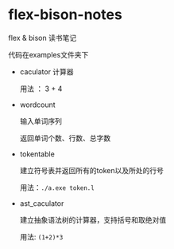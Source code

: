 # flex-bison-notes
flex &amp; bison 读书笔记

代码在examples文件夹下

* caculator 计算器 

  用法 ： 3 + 4

* wordcount 

  输入单词序列

  返回单词个数、行数、总字数

* tokentable

  建立符号表并返回所有的token以及所处的行号

  用法：`./a.exe token.l`

* ast_caculator

  建立抽象语法树的计算器，支持括号和取绝对值

  用法: `(1+2)*3`
